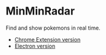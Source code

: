 # MinMinRadar

Find and show pokemons in real time.

* [Chrome Extension version](./chrome)
* [Electron version](./electron)